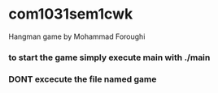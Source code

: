 # com1031sem1cwk

Hangman game by Mohammad Foroughi

<h3>to start the game simply execute main with ./main </h3>

<h3>DONT excecute the file named game</h3>
